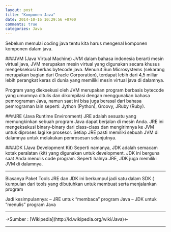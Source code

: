 ```yaml
---
layout: post
title: "Komponen Java"
date: 2014-10-16 10:29:56 +0700
comments: true
categories: Java
---
```


Sebelum memulai coding java tentu kita harus mengenal komponen komponen dalam java.
<!--more-->

###JVM (Java Virtual Machine)
JVM dalam bahasa indonesia berarti mesin virtual java, JVM merupakan mesin virtual yang digunakan secara khusus mengeksekusi berkas bytecode java. Menurut Sun Microsystems (sekarang merupakan bagian dari Oracle Corporation), terdapat lebih dari 4,5 miliar lebih perangkat keras di dunia yang memiliki mesin virtual java di dalamnya. 

Program yang dieksekusi oleh JVM merupakan program berbasis bytecode yang umumnya ditulis dan dikompilasi dengan menggunakan bahasa pemrograman Java, namun saat ini bisa juga berasal dari bahasa pemrograman lain seperti: Jython (Python), Groovy, JRuby (Ruby).

###JRE (Java Runtime Environment)
JRE adalah sesuatu yang memungkinkan sebuah program Java dapat berjalan di mesin Anda. JRE ini mengeksekusi binary-binary dari class-class dan mengirimnya ke JVM untuk diproses lagi ke prosesor. Setiap JRE pasti memiliki sebuah JVM di dalamnya untuk melakukan pemrosesan selanjutnya.

###JDK (Java Development Kit)
Seperti namanya, JDK adalah semacam kotak peralatan (kit) yang digunakan untuk development. JDK ini berguna saat Anda menulis code program. Seperti halnya JRE, JDK juga memiliki JVM di dalamnya.
<hr />
Biasanya Paket Tools JRE dan JDK ini berkumpul jadi satu dalam SDK ( kumpulan dari tools yang dibutuhkan untuk membuat serta menjalankan program

Jadi kesimpulannya:
– JRE untuk “membaca” program Java
– JDK untuk “menulis” program Java

<hr />
->Sumber : [Wikipedia](http://id.wikipedia.org/wiki/Java)<-
<hr />